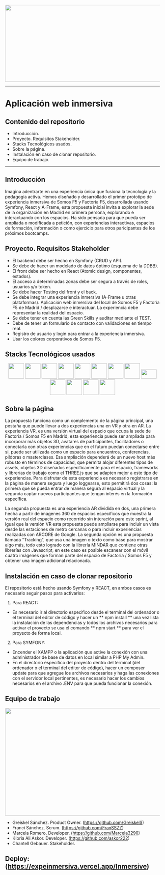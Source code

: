 <p align="center"> 
  <img src="https://cdn.glitch.global/075570ba-a0bd-49a0-a4fd-e003f0933441/SomosF5%20Blanco.png?v=1694529394126" width="550" height="250">
</p>

---
# Aplicación web inmersiva

## Contenido del repositorio

* Introducción.
* Proyecto. Requisitos Stakeholder.
* Stacks Tecnológicos usados.
* Sobre la página.
* Instalación en caso de clonar repositorio.
* Equipo de trabajo.

---

## Introducción

Imagina adentrarte en una experiencia única que fusiona la tecnología y la pedagogía activa. Hemos diseñado y desarrollado el primer prototipo de experiencia inmersiva de Somos F5 y Factoría F5, desarrollada usando Symfony, React y A-Frame, esta propuesta inicial invita a explorar la sede de la organización en Madrid en primera persona, explorando e interactuando con los espacios. Ha sido pensada para que pueda ser ampliada o modificada a petición, con experiencias interactivas, espacios de formación, información o como ejercicio para otros paricipantes de los próximos bootcamps.

## Proyecto. Requisitos Stakeholder

* El backend debe ser hecho en Symfony (CRUD y API).
* Se debe de hacer un modelado de datos óptimo (esquema de la DDBB).
* El front debe ser hecho en React (Atomic design, componentes, estados).
* El acceso a determinadas zonas debe ser segura a través de roles, usuarios y/o token.
* Se debe hacer Testing del front y el back.
* Se debe integrar una experiencia inmersiva (A-Frame u otras plataformas). Aplicación web inmersiva del local de Somos F5 y Factoría F5 de Madrid / desplazarse e interactuar. La experiencia debe representar la realidad del espacio.
* Se debe tener en cuenta las Green Skills y auditar mediante el TEST.
* Debe de tener un formulario de contacto con validaciones en tiempo real.
* Registro de usuario y login para entrar a la experiencia inmersiva.
* Usar los colores corporativos de Somos F5.

## Stacks Tecnológicos usados

<p align="center"> 
  <img src="https://cdn.glitch.global/075570ba-a0bd-49a0-a4fd-e003f0933441/symfony.svg?v=1694538686513" width="50" height="50">
  <img src="https://cdn.glitch.global/075570ba-a0bd-49a0-a4fd-e003f0933441/react.svg?v=1694538686887" width="50" height="50">
  <img src="https://cdn.glitch.global/075570ba-a0bd-49a0-a4fd-e003f0933441/javascript.svg?v=1694538686175" width="50" height="50">
  <img src="https://cdn.glitch.global/075570ba-a0bd-49a0-a4fd-e003f0933441/aframe.jpg?v=1694553661094" width="50" height="50">
  <img src="https://cdn.glitch.global/075570ba-a0bd-49a0-a4fd-e003f0933441/mysql.svg?v=1694538685831" width="50" height="50">
  <img src="https://cdn.glitch.global/075570ba-a0bd-49a0-a4fd-e003f0933441/bootstrap.svg?v=1694538687237" width="50" height="50">
  <img src="https://cdn.glitch.global/075570ba-a0bd-49a0-a4fd-e003f0933441/twigLogo%201.svg?v=1694538683585" width="50" height="50">
  <img src="https://cdn.glitch.global/075570ba-a0bd-49a0-a4fd-e003f0933441/blender.svg?v=1694538685176" width="50" height="50">
  <img src="https://cdn.glitch.global/075570ba-a0bd-49a0-a4fd-e003f0933441/b69f081bf20dceb8564f47d2a633dbe4f7fffe92.png?v=1694554210950" width="50" height="30">
  <img src="https://cdn.glitch.global/58932ba0-437c-499b-8b2d-346e8fe9a7f2/glitch-icon.svg?v=1694554530476" width="50" height="50">
  <img src="https://cdn.glitch.global/58932ba0-437c-499b-8b2d-346e8fe9a7f2/figma.svg?v=1694554660388" width="50" height="50">
  <img src="https://cdn.glitch.global/58932ba0-437c-499b-8b2d-346e8fe9a7f2/github-icon%20(1).svg?v=1694554673996" width="50" height="50">
  <img src="https://cdn.glitch.global/58932ba0-437c-499b-8b2d-346e8fe9a7f2/visual-studio-code.svg?v=1694554687276" width="50" height="50">
</p>

## Sobre la página

La propuesta funciona como un complemento de la página principal, una pestaña que puede llevar a dos experiencias una en VR y otra en AR. La experiencia VR, es una versión virtual del espacio que ocupa la sede de Factoria / Somos F5 en Madrid, esta experiencia puede ser ampliada para incorporar más objetos 3D, avatares de participantes, facilitadores o conectarla con otras experiencias que en el futuro puedan conectarse entre si, puede ser utilizada como un espacio para encuentros, conferencias, pildoras o masterclases. Esa ampliación dependerá de un nuevo host más robusto en términos de capacidad, que permita alojar diferentes tipos de assets, objetos 3D diseñados especificamente para el espacio, frameworks y librerías de trabajo como el THREE.js que se adapten mejor a este tipo de experiencias. Para disfrutar de esta experiencia es necesario registrarse en la página de manera segura y luego loggearse, esto permitirá dos cosas: la primera que se pueda entrar de manera segura al espacio virtual y la segunda captar nuevos participantes que tengan interés en la formación específica.

La segunda propuesta es una experiencia AR dividida en dos, una primera hecha a partir de imágenes 360 de espacios específicos que muestra la versión real del espacio como recorrido sin interación para este sprint, al igual que la versión VR esta propuesta puede ampliarse para incluir un vista desde las estaciones de metro cercanas o para incluir experiencias realizadas con ARCORE de Google. La segunda opción es una propuesta llamada "Tracking", que usa una imagen o texto como base para mostrar algo más, todo esto logrado con la librería MINDAR que contiene otras librerías con Javascript, en este caso es posible escanear con el móvil cuatro imágenes que forman parte del espacio de Factoria / Somos F5 y obtener una imagen adicional relacionada.

## Instalación en caso de clonar repositorio

El repositorio está hecho usando Symfony y REACT, en ambos casos es necesario seguir pasos para activarlos:

1. Para REACT:
* Es necesario ir al directorio especifico desde el terminal del ordenador o el terminal del editor de código y hacer un ** npm install ** una vez lista la instalación de las dependencias y todos los archivos necesarios para activar el proyecto se usa el comando ** npm start ** para ver el proyecto de forma local.

2. Para SYMFONY:
* Encender el XAMPP o la aplicación que active la conexión con una administrador de base de datos en local similar a PHP My Admin.
* En el directorio específico del proyecto dentro del terminal (del ordenador o el terminal del editor de código), hacer un composer update para que agregue los archivos necesarios y haga las conexiones con el servidor local pertinentes, es necesario hacer los cambios necesarios en el archivo .ENV para que pueda funcionar la conexión.

## Equipo de trabajo

<p align="center"> 
  <img src="https://cdn.glitch.global/58932ba0-437c-499b-8b2d-346e8fe9a7f2/IMG_6635.jpg?v=1694585388857" width="550" height="350">
</p>

* Greiskel Sánchez. Product Owner. (https://github.com/GreiskelS)
* Franci Sánchez. Scrum. (https://github.com/FranSSZZ)
* Marcela Romero. Developer. (https://github.com/Marcela3290)
* Kibria Ali Askor. Developer. (https://github.com/askor222)
* Chantell Gebauer. Stakeholder.

## Deploy: (https://expeinmersiva.vercel.app/Inmersive)
